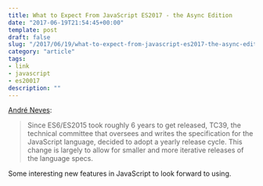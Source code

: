 ```yaml
---
title: What to Expect From JavaScript ES2017 - the Async Edition
date: "2017-06-19T21:54:45+00:00"
template: post
draft: false
slug: "/2017/06/19/what-to-expect-from-javascript-es2017-the-async-edition/"
category: "article"
tags:
- link
- javascript
- es20017
description: ""
---
```


<a href="https://medium.com/komenco/what-to-expect-from-javascript-es2017-the-async-edition-618e28819711">André Neves</a>:
<blockquote>Since ES6/ES2015 took roughly 6 years to get released, TC39, the technical committee that oversees and writes the specification for the JavaScript language, decided to adopt a yearly release cycle. This change is largely to allow for smaller and more iterative releases of the language specs.</blockquote>
Some interesting new features in JavaScript to look forward to using.